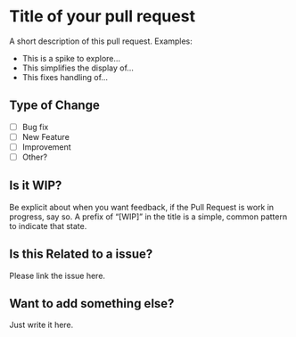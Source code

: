 # Title of your pull request
A short description of this pull request. Examples: 
* This is a spike to explore…
* This simplifies the display of…
* This fixes handling of…

## Type of Change 
- [ ] Bug fix 
- [ ] New Feature 
- [ ] Improvement
- [ ] Other? 

## Is it WIP?
Be explicit about when you want feedback, if the Pull Request is work in progress, say so. 
A prefix of “[WIP]” in the title is a simple, common pattern to indicate that state.

## Is this Related to a issue?
Please link the issue here.

## Want to add something else?
Just write it here.
